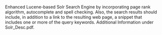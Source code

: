 Enhanced Lucene-based Solr Search Engine by incorporating page rank algorithm, autocomplete and spell checking. 
Also, the search results should include, in addition to a link to the resulting web page, a snippet that includes one or more of the query keywords.
Additional Information under Solr_Desc.pdf.
